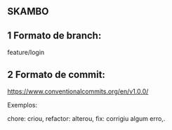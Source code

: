 ## SKAMBO

## 1 Formato de branch:

feature/login

## 2 Formato de commit:

https://www.conventionalcommits.org/en/v1.0.0/

Exemplos:

chore: criou,
refactor: alterou,
fix: corrigiu algum erro,.
